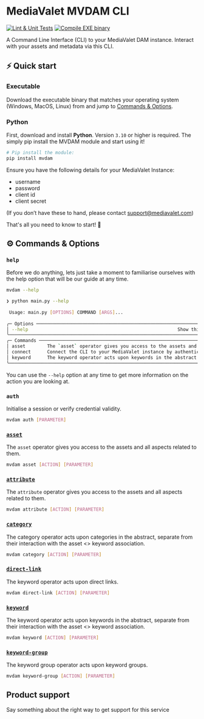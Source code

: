 # MediaValet MVDAM CLI

[![Lint & Unit Tests](https://github.com/armstro-ca/mvdam/actions/workflows/unittest.yml/badge.svg)](https://github.com/armstro-ca/mvdam/actions/workflows/unittest.yml) [![Compile EXE binary](https://github.com/armstro-ca/mvdam/actions/workflows/compile_binary.yml/badge.svg?event=release)](https://github.com/armstro-ca/mvdam/actions/workflows/compile_binary.yml)

A Command Line Interface (CLI) to your MediaValet DAM instance. Interact with your assets and metadata via this CLI.

## ⚡️ Quick start
### Executable

Download the executable binary that matches your operating system (Windows, MacOS, Linux) from <insert link here> and jump to [Commands & Options](#⚙️-commands--options).

### Python
First, download and install **Python**. Version `3.10` or 
higher is required. The simply pip install the MVDAM module and start using it!

```bash
# Pip install the module:
pip install mvdam
```

Ensure you have the following details for your MediaValet Instance:
- username
- password
- client id
- client secret

(If you don’t have these to hand, please contact support@mediavalet.com)

That's all you need to know to start! 🎉

## ⚙️ Commands & Options

### `help`

Before we do anything, lets just take a moment to familiarise ourselves with the help option that will be our guide at any time.
```bash
mvdam --help
```

``` bash
❯ python main.py --help
                                                                                                                                           
 Usage: main.py [OPTIONS] COMMAND [ARGS]...                                                                                                
                                                                                                                                           
╭─ Options ───────────────────────────────────────────────────────────────────────────────────────────────────────────────────────────────╮
│ --help                                                       Show this message and exit.                                                │
╰─────────────────────────────────────────────────────────────────────────────────────────────────────────────────────────────────────────╯
╭─ Commands ──────────────────────────────────────────────────────────────────────────────────────────────────────────────────────────────╮
│ asset        The `asset` operator gives you access to the assets and all aspects related to them.                                       │
│ connect      Connect the CLI to your MediaValet instance by authenticating it and creating a session.                                   │
│ keyword      The keyword operator acts upon keywords in the abstract.                                                                   │
╰─────────────────────────────────────────────────────────────────────────────────────────────────────────────────────────────────────────╯
```

You can use the `--help` option at any time to get more information on the action you are looking at.

### `auth`

Initialise a session or verify credential validity. 

```bash
mvdam auth [PARAMETER]
```

### [`asset`](./docs/asset.md)
The `asset` operator gives you access to the assets and all aspects related to them.

```bash
mvdam asset [ACTION] [PARAMETER]
```

### [`attribute`](./docs/attribute.md)
The `attribute` operator gives you access to the assets and all aspects related to them.

```bash
mvdam attribute [ACTION] [PARAMETER]
```

### [`category`](./docs/category.md)
The category operator acts upon categories in the abstract, separate from their interaction with the asset <> keyword association.

```bash
mvdam category [ACTION] [PARAMETER]
```

### [`direct-link`](./docs/direct_link.md)
The keyword operator acts upon direct links.

```bash
mvdam direct-link [ACTION] [PARAMETER]
```

### [`keyword`](./docs/keyword.md)
The keyword operator acts upon keywords in the abstract, separate from their interaction with the asset <> keyword association.

```bash
mvdam keyword [ACTION] [PARAMETER]
```

### [`keyword-group`](./docs/keyword-group.md)
The keyword group operator acts upon keyword groups.

```bash
mvdam keyword-group [ACTION] [PARAMETER]
```

## Product support

Say something about the right way to get support for this service